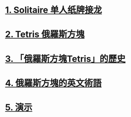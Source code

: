 <!-- # [照片](https://1drv.ms/f/s!Aufy3l-3PSKMmyGQ_BNAWNXGy2sw?e=f9LQ44) -->
# [1. Solitaire 单人纸牌接龙](https://worldofsolitaire.com/)
# [2. Tetris 俄羅斯方塊](https://tetrisgeek.com/)
# [3. 「俄羅斯方塊Tetris」的歷史](https://youtu.be/qBuYOJTk_Nk?t=200)
# [4. 俄羅斯方塊的英文術語](https://spencerlam.hk/blog/2024/01/15/tetris/)
# [5. 演示](https://meetings.dialpad.com/room/sh5633212)
